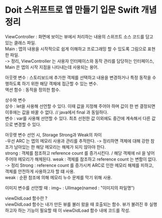 # Doit 스위프트로 앱 만들기 입문 Swift 개념 정리

 ViewController : 화면에 보이는 뷰에서 처리하는 내용의 스위프트 소스 코드를 담고 있는 클래스 파일. </br>
Main : 앱의 내용을 시작적으로 쉽게 이해하고 프로그래밍 할 수 있도록 그림으로 표현한 파일.</br>
-> 정리, ViewController 는 사용자 인터페이스와 동작 관리를 담당하는 인터페이스, Main 은 앱의 시작 지점을 나타내는데 사용되는 용어.

아웃렛 변수 : 스토리보드에 추가한 객체를 선택하고 내용을 변경하거나 특정 동작을 수행하도록 하기 위한 해당 객체에 접근할 수 있는 변수.</br>
액션 함수 : 동적을 정의한 함수.

상수와 변수</br>
상수 : let을 사용해 선언할 수 있다. 이때 값을 지정해 주어야 하며 값이 한 번 결정되면 이후에는 값을 바꿀 수 없다. // java에서 final 과 동일하다.</br>
변수 : var를 사용해 선언할 수 있다. 최초 선헌한 값 이외에도 중간에 계속해서 다른 값으로 변경할 수 있다.

아웃렛 변수 선언 시, Storage Strong과 Weak의 차이</br>
-우선 ARC 는 앱의 메모리 사용과 관리를 추적한다. -> 정리하면 객체에 대해 강한 참조가 남아있는 한 해당 메모리는 해체가 되지 않아야 한다.</br>
strong : 객체를 참조하고 reference count 를 증가시킨다. / 해당 객체에 nil 을 넣어주어야 메모리가 해체된다.
weak : 객체를 참조하고 reference count 는 변함이 없다.
-> 정리
Strong : reference count 를 증가시켜 ARC로 인한 메모리 해체를 피하고, 객체를 안전하게 사용하고자 할 떄 사용.</br>
weak : 순환 참조에 의해 메모리 누수 문제를 막기 위해 사용.</br>

이미지 변수를 선언할 때 : img~ : UIImage(named : "이미지의 파일명")

viewDidLoad 함수란 ?</br>
viewDidLoad 함수는 내가 만든 뷰를 불러 왔을 때 호출되는 함수. 뷰가 불려진 후 실행하고자 하는 기능이 필요할 때 이 viewDidLoad 함수 내에 코드를 작성.
